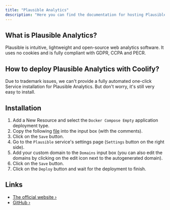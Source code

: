 ```yaml
---
title: "Plausible Analytics"
description: "Here you can find the documentation for hosting Plausible Analytics with Coolify."
---
```


<ZoomableImage src="/docs/images/services/plausible.svg" />


## What is Plausible Analytics?

Plausible is intuitive, lightweight and open-source web analytics software. It uses no cookies and is fully compliant with GDPR, CCPA and PECR.

## How to deploy Plausible Analytics with Coolify?

Due to trademark issues, we can't provide a fully automated one-click Service installation for Plausible Analytics. But don't worry, it's still very easy to install.

## Installation

1. Add a New Resource and select the `Docker Compose Empty` application deployment type.
2. Copy the following [file](https://raw.githubusercontent.com/coollabsio/coolify/main/templates/compose/plausible.yaml) into the input box (with the comments).
3. Click on the `Save` button.
4. Go to the `Plausible` service's settings page (`Settings` button on the right side).
5. Add your custom domain to the `Domains` input box (you can also edit the domains by clicking on the edit icon next to the autogenerated domain).
6. Click on the `Save` button.
7. Click on the `Deploy` button and wait for the deployment to finish.

## Links

- [The official website ›](https://plausible.io/)
- [GitHub ›](https://github.com/plausible/analytics)
